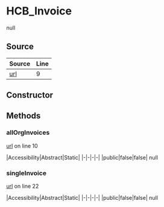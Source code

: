 # HCB_Invoice

null
## Source
|Source|Line|
|-|-|
|[url](https://github.com/devramsean0/hcb.js/blob/7dcd236/src/api_endpoints/invoices.ts#L9)|9|
## Constructor
## Methods
### allOrgInvoices
[url](https://github.com/devramsean0/hcb.js/blob/7dcd236/src/api_endpoints/invoices.ts#L10) on line 10  

|Accessibility|Abstract|Static|
|-|-|-|-|
|public|false|false|
null

### singleInvoice
[url](https://github.com/devramsean0/hcb.js/blob/7dcd236/src/api_endpoints/invoices.ts#L22) on line 22  

|Accessibility|Abstract|Static|
|-|-|-|-|
|public|false|false|
null
